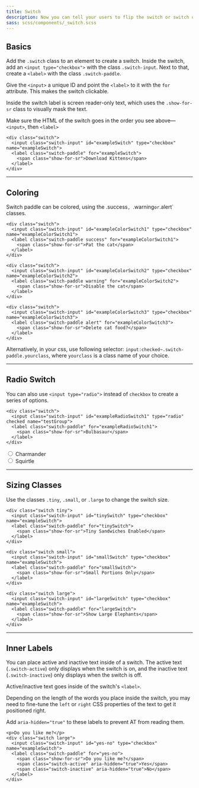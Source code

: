 ```yaml
---
title: Switch
description: Now you can tell your users to flip the switch or switch off.
sass: scss/components/_switch.scss
---
```


## Basics

Add the `.switch` class to an element to create a switch. Inside the switch, add an `<input type="checkbox">` with the class `.switch-input`. Next to that, create a `<label>` with the class `.switch-paddle`.

Give the `<input>` a unique ID and point the `<label>` to it with the `for` attribute. This makes the switch clickable.

<div class="primary callout">
  <p>Inside the switch label is screen reader-only text, which uses the <code>.show-for-sr</code> class to visually mask the text.</p>
</div>

<div class="callout warning">
  <p>Make sure the HTML of the switch goes in the order you see above&mdash;<code>&lt;input&gt;</code>, then <code>&lt;label&gt;</code></p>
</div>

```html_example
<div class="switch">
  <input class="switch-input" id="exampleSwitch" type="checkbox" name="exampleSwitch">
  <label class="switch-paddle" for="exampleSwitch">
    <span class="show-for-sr">Download Kittens</span>
  </label>
</div> 
```

---

## Coloring

Switch paddle can be colored, using the .success`, `.warning` or `.alert` classes.

```html_example
<div class="switch">
  <input class="switch-input" id="exampleColorSwitch1" type="checkbox" name="exampleColorSwitch1">
  <label class="switch-paddle success" for="exampleColorSwitch1">
    <span class="show-for-sr">Pat the cat</span>
  </label>
</div>

<div class="switch">
  <input class="switch-input" id="exampleColorSwitch2" type="checkbox" name="exampleColorSwitch2">
  <label class="switch-paddle warning" for="exampleColorSwitch2">
    <span class="show-for-sr">Disable the cat</span>
  </label>
</div>

<div class="switch">
  <input class="switch-input" id="exampleColorSwitch3" type="checkbox" name="exampleColorSwitch3">
  <label class="switch-paddle alert" for="exampleColorSwitch3">
    <span class="show-for-sr">Delete cat food?</span>
  </label>
</div>
```

Alternatively, in your css, use following selector: `input:checked~.switch-paddle.yourclass`, where `yourclass` is a class name of your choice.

---

## Radio Switch

You can also use `<input type="radio">` instead of `checkbox` to create a series of options.

```html_example
<div class="switch">
  <input class="switch-input" id="exampleRadioSwitch1" type="radio" checked name="testGroup">
  <label class="switch-paddle" for="exampleRadioSwitch1">
    <span class="show-for-sr">Bulbasaur</span>
  </label>
</div>
```

<div class="switch">
  <input class="switch-input" id="exampleRadioSwitch2" type="radio" name="testGroup">
  <label class="switch-paddle" for="exampleRadioSwitch2">
    <span class="show-for-sr">Charmander</span>
  </label>
</div> 

<div class="switch">
  <input class="switch-input" id="exampleRadioSwitch3" type="radio" name="testGroup">
  <label class="switch-paddle" for="exampleRadioSwitch3">
    <span class="show-for-sr">Squirtle</span>
  </label>
</div>

---

## Sizing Classes

Use the classes `.tiny`, `.small`, or `.large` to change the switch size.

```html_example
<div class="switch tiny">
  <input class="switch-input" id="tinySwitch" type="checkbox" name="exampleSwitch">
  <label class="switch-paddle" for="tinySwitch">
    <span class="show-for-sr">Tiny Sandwiches Enabled</span>
  </label>
</div>

<div class="switch small">
  <input class="switch-input" id="smallSwitch" type="checkbox" name="exampleSwitch">
  <label class="switch-paddle" for="smallSwitch">
    <span class="show-for-sr">Small Portions Only</span>
  </label>
</div> 

<div class="switch large">
  <input class="switch-input" id="largeSwitch" type="checkbox" name="exampleSwitch">
  <label class="switch-paddle" for="largeSwitch">
    <span class="show-for-sr">Show Large Elephants</span>
  </label>
</div> 
```

---

## Inner Labels

You can place active and inactive text inside of a switch. The active text (`.switch-active`) only displays when the switch is on, and the inactive text (`.switch-inactive`) only displays when the switch is off.

Active/inactive text goes inside of the switch's `<label>`.

<div class="primary callout">
  <p>Depending on the length of the words you place inside the switch, you may need to fine-tune the <code>left</code> or <code>right</code> CSS properties of the text to get it positioned right.</p>
</div>

<div class="primary callout">
  <p>Add <code>aria-hidden="true"</code> to these labels to prevent AT from reading them.</p>
</div>

```html_example
<p>Do you like me?</p>
<div class="switch large">
  <input class="switch-input" id="yes-no" type="checkbox" name="exampleSwitch">
  <label class="switch-paddle" for="yes-no">
    <span class="show-for-sr">Do you like me?</span>
    <span class="switch-active" aria-hidden="true">Yes</span>
    <span class="switch-inactive" aria-hidden="true">No</span>
  </label>
</div>
```
